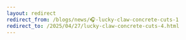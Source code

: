 ```yaml
---
layout: redirect
redirect_from: /blogs/news/🎧-lucky-claw-concrete-cuts-1
redirect_to: /2025/04/27/lucky-claw-concrete-cuts-4.html
---
```

